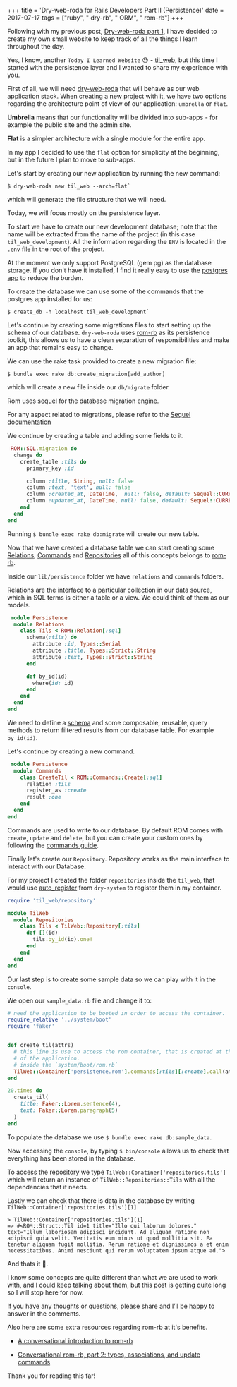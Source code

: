+++
title = 'Dry-web-roda for Rails Developers Part II (Persistence)'
date = 2017-07-17
tags = ["ruby", " dry-rb", " ORM", " rom-rb"]
+++

Following with my previous post, [Dry-web-roda part 1](http://gustavocaso.github.io/2017/05/dry-web-roda-for-rails-developers_part_i/), I have decided to create my own small website to keep track of all the things I learn throughout the day.



Yes, I know, another `Today I Learned Website` 😓 - [til_web](https://github.com/GustavoCaso/til_web), but this time I started with the persistence layer and I wanted to share my experience with you.

First of all, we will need [dry-web-roda](https://github.com/dry-rb/dry-web-roda) that will behave as our web application stack. When creating a new project with it, we have two options regarding the architecture point of view of our application: `umbrella` or `flat`.

**Umbrella** means that our functionality will be divided into sub-apps - for example the public site and the admin site.

**Flat** is a simpler architecture with a single module for the entire app.

In my app I decided to use the `flat` option for simplicity at the beginning, but in the future I plan to move to sub-apps.


Let's start by creating our new application by running the new command:

```
$ dry-web-roda new til_web --arch=flat`
```

which will generate the file structure that we will need.

Today, we will focus mostly on the persistence layer.

To start we have to create our new development database; note that the name will be extracted from the name of the project (in this case `til_web_development`). All the information regarding the `ENV` is located in the `.env` file in the root of the project.

At the moment we only support PostgreSQL (gem pg) as the database storage. If you don't have it installed, I find it really easy to use the [postgres app](https://postgresapp.com/) to reduce the burden.

To create the database we can use some of the commands that the postgres app installed for us:

```
$ create_db -h localhost til_web_development`
```

Let's continue by creating some migrations files to start setting up the schema of our database. `dry-web-roda` uses [rom-rb](http://rom-rb.org/) as its persistence toolkit, this allows us to have a clean separation of responsibilities and make an app that remains easy to change.

We can use the rake task provided to create a new migration file:

`$ bundle exec rake db:create_migration[add_author]`

which will create a new file inside our `db/migrate` folder.

Rom uses [sequel](https://github.com/jeremyevans/sequel) for the database migration engine.

For any aspect related to migrations, please refer to the [Sequel documentation](http://sequel.jeremyevans.net/rdoc/files/doc/schema_modification_rdoc.html)

We continue by creating a table and adding some fields to it.

```ruby
 ROM::SQL.migration do
  change do
    create_table :tils do
      primary_key :id

      column :title, String, null: false
      column :text, 'text', null: false
      column :created_at, DateTime,  null: false, default: Sequel::CURRENT_TIMESTAMP
      column :updated_at, DateTime, null: false, default: Sequel::CURRENT_TIMESTAMP
    end
  end
end
```

Running `$ bundle exec rake db:migrate` will create our new table.

Now that we have created a database table we can start creating some [Relations](http://rom-rb.org/learn/sql/relations/), [Commands](http://rom-rb.org/learn/sql/commands/) and [Repositories](http://rom-rb.org/learn/repositories/quick-start/) all of this concepts belongs to [rom-rb](http://rom-rb.org/).

Inside our `lib/persistence` folder we have `relations` and `commands` folders.

Relations are the interface to a particular collection in our data source, which in SQL terms is either a table or a view. We could think of them as our models.

```ruby
 module Persistence
  module Relations
    class Tils < ROM::Relation[:sql]
      schema(:tils) do
        attribute :id, Types::Serial
        attribute :title, Types::Strict::String
        attribute :text, Types::Strict::String
      end

      def by_id(id)
        where(id: id)
      end
    end
  end
end
```

We need to define a [schema](http://rom-rb.org/learn/core/schemas/) and some composable, reusable, query methods to return filtered results from our database table. For example `by_id(id)`.

Let's continue by creating a new command.

```ruby
 module Persistence
  module Commands
    class CreateTil < ROM::Commands::Create[:sql]
      relation :tils
      register_as :create
      result :one
    end
  end
end
```

Commands are used to write to our database. By default ROM comes with `create`, `update` and `delete`, but you can create your custom ones by following the [commands guide](http://rom-rb.org/learn/advanced/commands/).

Finally let's create our `Repository`. Repository works as the main interface to interact with our Database.

For my project I created the folder `repositories` inside the `til_web`, that would use [auto_register](http://dry-rb.org/gems/dry-system/container/) from `dry-system` to register them in my container.

```ruby
require 'til_web/repository'

module TilWeb
  module Repositories
    class Tils < TilWeb::Repository[:tils]
      def [](id)
        tils.by_id(id).one!
      end
    end
  end
end
```

Our last step is to create some sample data so we can play with it in the `console`.

We open our `sample_data.rb` file and change it to:

```ruby
# need the application to be booted in order to access the container.
require_relative '../system/boot'
require 'faker'


def create_til(attrs)
  # this line is use to access the rom container, that is created at the booting process
  # of the application.
  # inside the `system/boot/rom.rb`
  TilWeb::Container['persistence.rom'].commands[:tils][:create].call(attrs)
end

20.times do
  create_til(
    title: Faker::Lorem.sentence(4),
    text: Faker::Lorem.paragraph(5)
  )
end
```

To populate the database we use `$ bundle exec rake db:sample_data`.

Now accessing the `console`, by typing `$ bin/console` allows us to check that everything has been stored in the database.

To access the repository we type `TilWeb::Conatiner['repositories.tils']` which will return an instance of `TilWeb::Repositories::Tils` with all the dependencies that it needs.

Lastly we can check that there is data in the database by writing `TilWeb::Container['repositories.tils'][1]`

```
> TilWeb::Container['repositories.tils'][1]
=> #<ROM::Struct::Til id=1 title="Illo qui laborum dolores." text="Illum laboriosam adipisci incidunt. Ad aliquam ratione non adipisci quia velit. Veritatis eum minus ut quod mollitia sit. Ea tenetur aliquam fugit mollitia. Rerum ratione et dignissimos a et enim necessitatibus. Animi nesciunt qui rerum voluptatem ipsum atque ad.">
```

And thats it 🎉.

I know some concepts are quite different than what we are used to work with, and I could keep talking about them, but this post is getting quite long so I will stop here for now.

If you have any thoughts or questions, please share and I’ll be happy to answer in the comments.

Also here are some extra resources regarding rom-rb at it's benefits.

* [A conversational introduction to rom-rb](https://www.icelab.com.au/notes/a-conversational-introduction-to-rom-rb)

* [Conversational rom-rb, part 2: types, associations, and update commands](https://www.icelab.com.au/notes/conversational-rom-rb-part-2-types-associations-and-update-commands)

Thank you for reading this far!
